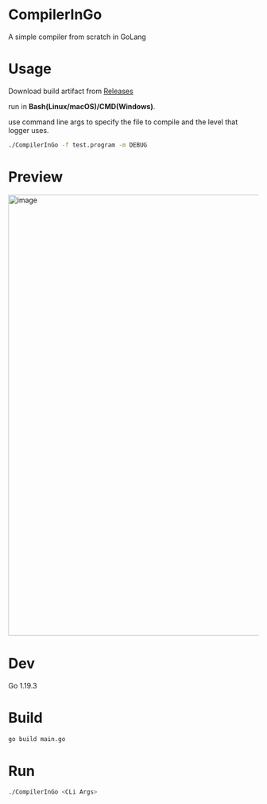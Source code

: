 # CompilerInGo
A simple compiler from scratch in GoLang

# Usage
Download build artifact from [Releases](https://github.com/kirakiseki/CompilerInGo/releases)

run in **Bash(Linux/macOS)/CMD(Windows)**. 

use command line args to specify the file to compile and the level that logger uses.
```bash
./CompilerInGo -f test.program -m DEBUG
```

# Preview
<img width="885" alt="image" src="https://user-images.githubusercontent.com/38367158/232273178-59b1ee90-30cf-498e-8186-51fd293d5541.png">

# Dev
Go 1.19.3

# Build 
```bash
go build main.go
```

# Run
```bash
./CompilerInGo <CLi Args>
```
